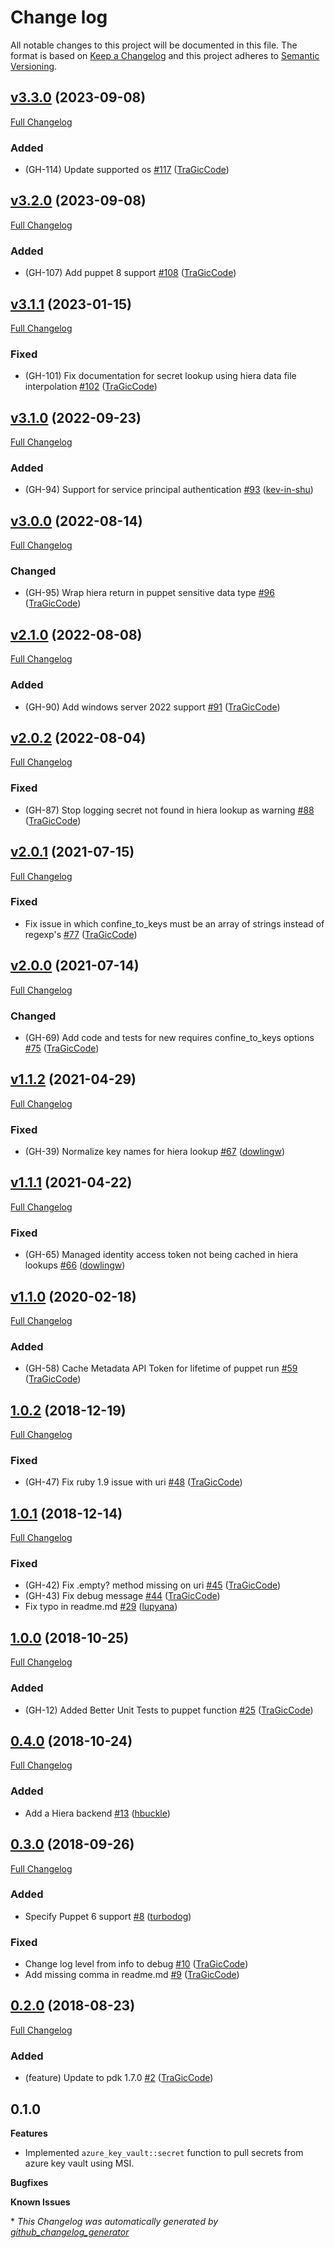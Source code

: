 # Change log


All notable changes to this project will be documented in this file. The format is based on [Keep a Changelog](http://keepachangelog.com/en/1.0.0/) and this project adheres to [Semantic Versioning](http://semver.org).

## [v3.3.0](https://github.com/tragiccode/tragiccode-azure_key_vault/tree/v3.3.0) (2023-09-08)

[Full Changelog](https://github.com/tragiccode/tragiccode-azure_key_vault/compare/v3.2.0...v3.3.0)

### Added

- \(GH-114\) Update supported os [\#117](https://github.com/TraGicCode/tragiccode-azure_key_vault/pull/117) ([TraGicCode](https://github.com/TraGicCode))

## [v3.2.0](https://github.com/tragiccode/tragiccode-azure_key_vault/tree/v3.2.0) (2023-09-08)

[Full Changelog](https://github.com/tragiccode/tragiccode-azure_key_vault/compare/v3.1.1...v3.2.0)

### Added

- \(GH-107\) Add puppet 8 support [\#108](https://github.com/TraGicCode/tragiccode-azure_key_vault/pull/108) ([TraGicCode](https://github.com/TraGicCode))

## [v3.1.1](https://github.com/tragiccode/tragiccode-azure_key_vault/tree/v3.1.1) (2023-01-15)

[Full Changelog](https://github.com/tragiccode/tragiccode-azure_key_vault/compare/v3.1.0...v3.1.1)

### Fixed

- \(GH-101\) Fix documentation for secret lookup using hiera data file interpolation [\#102](https://github.com/TraGicCode/tragiccode-azure_key_vault/pull/102) ([TraGicCode](https://github.com/TraGicCode))

## [v3.1.0](https://github.com/tragiccode/tragiccode-azure_key_vault/tree/v3.1.0) (2022-09-23)

[Full Changelog](https://github.com/tragiccode/tragiccode-azure_key_vault/compare/v3.0.0...v3.1.0)

### Added

- \(GH-94\) Support for service principal authentication [\#93](https://github.com/TraGicCode/tragiccode-azure_key_vault/pull/93) ([kev-in-shu](https://github.com/kev-in-shu))

## [v3.0.0](https://github.com/tragiccode/tragiccode-azure_key_vault/tree/v3.0.0) (2022-08-14)

[Full Changelog](https://github.com/tragiccode/tragiccode-azure_key_vault/compare/v2.1.0...v3.0.0)

### Changed

- \(GH-95\) Wrap hiera return in puppet sensitive data type [\#96](https://github.com/TraGicCode/tragiccode-azure_key_vault/pull/96) ([TraGicCode](https://github.com/TraGicCode))

## [v2.1.0](https://github.com/tragiccode/tragiccode-azure_key_vault/tree/v2.1.0) (2022-08-08)

[Full Changelog](https://github.com/tragiccode/tragiccode-azure_key_vault/compare/v2.0.2...v2.1.0)

### Added

- \(GH-90\) Add windows server 2022 support [\#91](https://github.com/TraGicCode/tragiccode-azure_key_vault/pull/91) ([TraGicCode](https://github.com/TraGicCode))

## [v2.0.2](https://github.com/tragiccode/tragiccode-azure_key_vault/tree/v2.0.2) (2022-08-04)

[Full Changelog](https://github.com/tragiccode/tragiccode-azure_key_vault/compare/v2.0.1...v2.0.2)

### Fixed

- \(GH-87\) Stop logging secret not found in hiera lookup as warning [\#88](https://github.com/TraGicCode/tragiccode-azure_key_vault/pull/88) ([TraGicCode](https://github.com/TraGicCode))

## [v2.0.1](https://github.com/tragiccode/tragiccode-azure_key_vault/tree/v2.0.1) (2021-07-15)

[Full Changelog](https://github.com/tragiccode/tragiccode-azure_key_vault/compare/v2.0.0...v2.0.1)

### Fixed

- Fix issue in which confine\_to\_keys must be an array of strings instead of regexp's [\#77](https://github.com/TraGicCode/tragiccode-azure_key_vault/pull/77) ([TraGicCode](https://github.com/TraGicCode))

## [v2.0.0](https://github.com/tragiccode/tragiccode-azure_key_vault/tree/v2.0.0) (2021-07-14)

[Full Changelog](https://github.com/tragiccode/tragiccode-azure_key_vault/compare/v1.1.2...v2.0.0)

### Changed

- \(GH-69\) Add code and tests for new requires confine\_to\_keys options [\#75](https://github.com/TraGicCode/tragiccode-azure_key_vault/pull/75) ([TraGicCode](https://github.com/TraGicCode))

## [v1.1.2](https://github.com/tragiccode/tragiccode-azure_key_vault/tree/v1.1.2) (2021-04-29)

[Full Changelog](https://github.com/tragiccode/tragiccode-azure_key_vault/compare/v1.1.1...v1.1.2)

### Fixed

- \(GH-39\) Normalize key names for hiera lookup [\#67](https://github.com/TraGicCode/tragiccode-azure_key_vault/pull/67) ([dowlingw](https://github.com/dowlingw))

## [v1.1.1](https://github.com/tragiccode/tragiccode-azure_key_vault/tree/v1.1.1) (2021-04-22)

[Full Changelog](https://github.com/tragiccode/tragiccode-azure_key_vault/compare/v1.1.0...v1.1.1)

### Fixed

- \(GH-65\) Managed identity access token not being cached in hiera lookups [\#66](https://github.com/TraGicCode/tragiccode-azure_key_vault/pull/66) ([dowlingw](https://github.com/dowlingw))

## [v1.1.0](https://github.com/tragiccode/tragiccode-azure_key_vault/tree/v1.1.0) (2020-02-18)

[Full Changelog](https://github.com/tragiccode/tragiccode-azure_key_vault/compare/1.0.2...v1.1.0)

### Added

- \(GH-58\) Cache Metadata API Token for lifetime of puppet run [\#59](https://github.com/TraGicCode/tragiccode-azure_key_vault/pull/59) ([TraGicCode](https://github.com/TraGicCode))

## [1.0.2](https://github.com/tragiccode/tragiccode-azure_key_vault/tree/1.0.2) (2018-12-19)

[Full Changelog](https://github.com/tragiccode/tragiccode-azure_key_vault/compare/1.0.1...1.0.2)

### Fixed

- \(GH-47\) Fix ruby 1.9 issue with uri [\#48](https://github.com/TraGicCode/tragiccode-azure_key_vault/pull/48) ([TraGicCode](https://github.com/TraGicCode))

## [1.0.1](https://github.com/tragiccode/tragiccode-azure_key_vault/tree/1.0.1) (2018-12-14)

[Full Changelog](https://github.com/tragiccode/tragiccode-azure_key_vault/compare/1.0.0...1.0.1)

### Fixed

- \(GH-42\) Fix .empty? method missing on uri [\#45](https://github.com/TraGicCode/tragiccode-azure_key_vault/pull/45) ([TraGicCode](https://github.com/TraGicCode))
- \(GH-43\) Fix debug message [\#44](https://github.com/TraGicCode/tragiccode-azure_key_vault/pull/44) ([TraGicCode](https://github.com/TraGicCode))
- Fix typo in readme.md [\#29](https://github.com/TraGicCode/tragiccode-azure_key_vault/pull/29) ([lupyana](https://github.com/lupyana))

## [1.0.0](https://github.com/tragiccode/tragiccode-azure_key_vault/tree/1.0.0) (2018-10-25)

[Full Changelog](https://github.com/tragiccode/tragiccode-azure_key_vault/compare/0.4.0...1.0.0)

### Added

- \(GH-12\) Added Better Unit Tests to puppet function [\#25](https://github.com/TraGicCode/tragiccode-azure_key_vault/pull/25) ([TraGicCode](https://github.com/TraGicCode))

## [0.4.0](https://github.com/tragiccode/tragiccode-azure_key_vault/tree/0.4.0) (2018-10-24)

[Full Changelog](https://github.com/tragiccode/tragiccode-azure_key_vault/compare/0.3.0...0.4.0)

### Added

- Add a Hiera backend [\#13](https://github.com/TraGicCode/tragiccode-azure_key_vault/pull/13) ([hbuckle](https://github.com/hbuckle))

## [0.3.0](https://github.com/tragiccode/tragiccode-azure_key_vault/tree/0.3.0) (2018-09-26)

[Full Changelog](https://github.com/tragiccode/tragiccode-azure_key_vault/compare/0.2.0...0.3.0)

### Added

- Specify Puppet 6 support [\#8](https://github.com/TraGicCode/tragiccode-azure_key_vault/pull/8) ([turbodog](https://github.com/turbodog))

### Fixed

- Change log level from info to debug [\#10](https://github.com/TraGicCode/tragiccode-azure_key_vault/pull/10) ([TraGicCode](https://github.com/TraGicCode))
- Add missing comma in readme.md [\#9](https://github.com/TraGicCode/tragiccode-azure_key_vault/pull/9) ([TraGicCode](https://github.com/TraGicCode))

## [0.2.0](https://github.com/tragiccode/tragiccode-azure_key_vault/tree/0.2.0) (2018-08-23)

[Full Changelog](https://github.com/tragiccode/tragiccode-azure_key_vault/compare/0.1.0...0.2.0)

### Added

- \(feature\) Update to pdk 1.7.0 [\#2](https://github.com/TraGicCode/tragiccode-azure_key_vault/pull/2) ([TraGicCode](https://github.com/TraGicCode))

## 0.1.0

**Features**
- Implemented `azure_key_vault::secret` function to pull secrets from azure key vault using MSI.

**Bugfixes**

**Known Issues**


\* *This Changelog was automatically generated by [github_changelog_generator](https://github.com/github-changelog-generator/github-changelog-generator)*
